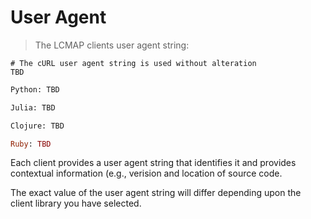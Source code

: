# User Agent

> The LCMAP clients user agent string:

```shell
# The cURL user agent string is used without alteration
TBD
```

```python
Python: TBD
```

```vb
Julia: TBD
```

```clojure
Clojure: TBD
```

```ruby
Ruby: TBD
```

Each client provides a user agent string that identifies it and provides contextual information (e.g., verision and location of source code.

The exact value of the user agent string will differ depending upon the client library you have selected.
